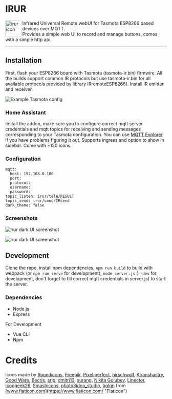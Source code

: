 # IRUR
 
<img align="left" width="50" height="50" src="https://github.com/johanson/ha-addons/irur/blob/master/icon.png?raw=true" alt="irur icon"> Infrared Universal Remote webUI for Tasmota ESP8266 based devices over MQTT.  
Provides a simple web UI to record and manage buttons, comes with a simple http api.
 
---

## Installation

First, flash your ESP8266 board with Tasmota (tasmota-ir.bin) firmwire. All the builds support common IR protocols but use tasmota-ir.bin for all available protocols provided by library IRremoteESP8266). Install IR emitter and receiver.

![Example Tasmota config](https://raw.githubusercontent.com/johanson/ha-addons/irur/master/screenshots/tasmota.png)

### Home Assistant

Install the addon, make sure you to configure correct mqtt server credentials and mqtt topics for receiving and sending messages corresponding to your Tasmota configuration. You can use [MQTT Explorer](https://github.com/thomasnordquist/MQTT-Explorer) if you have problems figuring it out. Supports ingress and option to show in sidebar. Come with ~150 icons.

### Configuration

```
mqtt:
  host: 192.168.0.100
  port: 
  protocol: 
  username: 
  password: 
topic_listen: irur/tele/RESULT
topic_send: irur/cmnd/IRsend
dark_theme: false
```

### Screenshots

![Irur dark UI screenshot](https://raw.githubusercontent.com/johanson/ha-addons/irur/master/screenshots/screenshot-ui-1-dark.png)

![Irur dark UI screenshot](https://raw.githubusercontent.com/johanson/ha-addons/irur/master/screenshots/screenshot-ui-settings-1-dark.png)

## Development

Clone the repo, install npm dependencies, `npm run build` to build with webpack (or `npm run serve` for development), `node server.js` (`--dev` for development, don't forget to fill correct mqtt credentials in server.js) to start the server.

### Dependencies

* Node.js
* Express

For Development

* Vue CLI
* Npm

# Credits

Icons made by [Roundicons](https://www.flaticon.com/authors/roundicons "Roundicons"), [Freepik](https://www.flaticon.com/authors/freepik "Freepik"), [Pixel perfect](https://www.flaticon.com/authors/pixel-perfect "Pixel perfect"), [hirschwolf](https://www.flaticon.com/authors/hirschwolf "hirschwolf"), [Kiranshastry](https://www.flaticon.com/authors/kiranshastry "Kiranshastry"), [Good Ware](https://www.flaticon.com/authors/good-ware "Good Ware"), [Becris](https://www.flaticon.com/authors/becris "Becris"), [srip](https://www.flaticon.com/authors/srip "srip"), [dmitri13](https://www.flaticon.com/authors/dmitri13 "dmitri13"), [surang](https://www.flaticon.com/authors/surang "surang"), [Nikita Golubev](https://www.flaticon.com/authors/nikita-golubev "Nikita Golubev"), [Linector](https://www.flaticon.com/authors/linector "Linector"), [Icongeek26](https://www.flaticon.com/authors/icongeek26 "Icongeek26"), [Smashicons](https://www.flaticon.com/authors/smashicons "Smashicons"), [photo3idea_studio](https://www.flaticon.com/authors/photo3idea-studio "photo3idea_studio"), [bqlqn](https://www.flaticon.com/authors/bqlqn "bqlqn") from [www.flaticon.com](https://www.flaticon.com/ "Flaticon")
